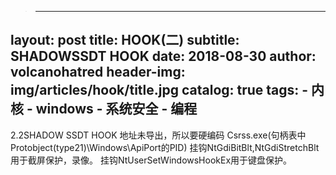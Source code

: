 

> ---
layout:     post
title:      HOOK(二)
subtitle:   SHADOWSSDT HOOK
date:       2018-08-30
author:     volcanohatred
header-img: img/articles/hook/title.jpg
catalog: true
tags:
    - 内核
    - windows
    - 系统安全
    - 编程
---



2.2SHADOW SSDT HOOK
地址未导出，所以要硬编码
Csrss.exe(句柄表中Protobject(type21)\\Windows\\ApiPort的PID)
挂钩NtGdiBitBlt,NtGdiStretchBlt用于截屏保护，录像。
挂钩NtUserSetWindowsHookEx用于键盘保护。